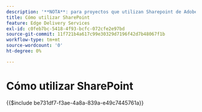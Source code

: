 ```yaml
---
description: '**NOTA**: para proyectos que utilizan Sharepoint de Adobe (<https://adobe.sharepoint.com>) continúe aquí.'
title: Cómo utilizar SharePoint
feature: Edge Delivery Services
exl-id: c0feb7bc-5418-4f93-bcfc-072cfe2e97bd
source-git-commit: 11f721b4a617c99e30329d7196f42d7b48067f1b
workflow-type: tm+mt
source-wordcount: '0'
ht-degree: 0%

---
```


# Cómo utilizar SharePoint

{{$include be731df7-f3ae-4a8a-839a-e49c7445761a}}

